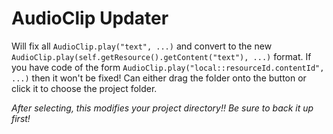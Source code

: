 AudioClip Updater
=================
Will fix all `AudioClip.play("text", ...)` and convert to the new  `AudioClip.play(self.getResource().getContent("text"), ...)` format. If you have code of the form `AudioClip.play("local::resourceId.contentId", ...)` then it won't be fixed! Can either drag the folder onto the button or click it to choose the project folder.

*After selecting, this modifies your project directory!! Be sure to back it up first!*